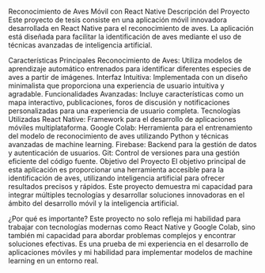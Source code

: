 Reconocimiento de Aves Móvil con React Native
Descripción del Proyecto
Este proyecto de tesis consiste en una aplicación móvil innovadora desarrollada en React Native para el reconocimiento de aves. La aplicación está diseñada para facilitar la identificación de aves mediante el uso de técnicas avanzadas de inteligencia artificial.

Características Principales
Reconocimiento de Aves: Utiliza modelos de aprendizaje automático entrenados para identificar diferentes especies de aves a partir de imágenes.
Interfaz Intuitiva: Implementada con un diseño minimalista que proporciona una experiencia de usuario intuitiva y agradable.
Funcionalidades Avanzadas: Incluye características como un mapa interactivo, publicaciones, foros de discusión y notificaciones personalizadas para una experiencia de usuario completa.
Tecnologías Utilizadas
React Native: Framework para el desarrollo de aplicaciones móviles multiplataforma.
Google Colab: Herramienta para el entrenamiento del modelo de reconocimiento de aves utilizando Python y técnicas avanzadas de machine learning.
Firebase: Backend para la gestión de datos y autenticación de usuarios.
Git: Control de versiones para una gestión eficiente del código fuente.
Objetivo del Proyecto
El objetivo principal de esta aplicación es proporcionar una herramienta accesible para la identificación de aves, utilizando inteligencia artificial para ofrecer resultados precisos y rápidos. Este proyecto demuestra mi capacidad para integrar múltiples tecnologías y desarrollar soluciones innovadoras en el ámbito del desarrollo móvil y la inteligencia artificial.

¿Por qué es importante?
Este proyecto no solo refleja mi habilidad para trabajar con tecnologías modernas como React Native y Google Colab, sino también mi capacidad para abordar problemas complejos y encontrar soluciones efectivas. Es una prueba de mi experiencia en el desarrollo de aplicaciones móviles y mi habilidad para implementar modelos de machine learning en un entorno real.

